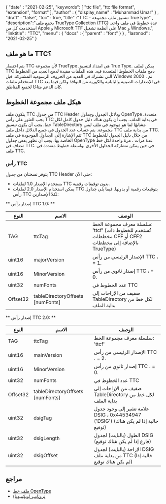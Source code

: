 {
  "date" : "2021-02-25",
  "keywords": [ "ttc file", "ttc file format", "extension", "format" ],
  "author" : {
    "display_name" : "Muhammad Umar"
} ,
  "draft" : "false",
  "toc" : true,
  "title" :"TTC - تنسيق ملف مجموعة TrueType" ,
  "description":"يجمع ملف TrueType Collection (TTC) عدة خطوط في ملف واحد. استخدمت كل من Apple و Microsoft TTF على أنظمة تشغيل Mac و Windows.",
  "linktitle" : "TTC",
  "menu" : {
    "docs" : {
      "parent" : "font"
}
} ,
  "lastmod" : "2021-02-25"
}

## ما هو ملف TTC؟
يتم اختصار TTC لأن مجموعة TrueType هي امتداد لتنسيق True Type. يمكن لملف TTC دمج ملفات الخطوط المتعددة فيه. هذه الملفات مفيدة لدمج العديد من الخطوط التي تشترك في العديد من الحروف الرسومية المشتركة. قبل Windows 2000 ، تم استخدام ملفات TTC في الإصدارات الصينية واليابانية والكورية من النوافذ ولكن فيما بعد كان الدعم متاحًا لجميع المناطق.


## هيكل ملف مجموعة الخطوط
يتكون ملف TTC من جدول TTC Header ودلائل الجدول وجداول OpenType متعددة. يجب العثور على رأس TTC في بداية الملف. يجب أن يكون هناك دليل جدول كامل لكل خط. يجب أن يكون تنسيق TableDirectory مشابهًا لما هو موجود في ملف ليس مجموعة. يتم حساب عدد الجدول في جميع الدلائل داخل ملف TTC من بداية ملف TTC.
تتم الإشارة إلى الجداول الموجودة في ملف TTC من خلال دليل الجدول للخطوط الخاصة بها. يجب أن تظهر بعض جداول OpenType عدة مرات ، مرة واحدة لكل خط مضاف في TTC. في حين يمكن مشاركة الجداول الأخرى بواسطة خطوط متعددة في ملف TTC.

### رأس TTC
يتوفر نسختان من جدول TTC Header حتى الآن:
- يستخدم الإصدار 1.0 لملفات TTC بدون توقيعات رقمية.
- يمكن استخدام الإصدار 2.0 لملفات TTC بتوقيعات رقمية أو بدونها.
فيما يلي جداول رأس TTC لكلا الإصدارين:

** إصدار رأس TTC 1.0: **

| النوع | الاسم | الوصف |
---|---|---|
| TAG | ttcTag | سلسلة معرف مجموعة الخط: 'ttcf' (تُستخدم للخطوط ذات مخططات CFF أو CFF2 بالإضافة إلى مخططات TrueType) |
| uint16 | majorVersion | الإصدار الرئيسي من رأس TTC ، = 1. |
| uint16 | MinorVersion | إصدار ثانوي من رأس TTC ، = 0. |
| uint32 | numFonts | عدد الخطوط في TTC |
| Offset32 | tableDirectoryOffsets [numFonts] | صفيف من الإزاحات إلى TableDirectory لكل خط من بداية الملف |

** إصدار رأس TTC 2.0: **

| النوع | الاسم | الوصف |
---|---|---|
| TAG | ttcTag | سلسلة معرف مجموعة الخط: 'ttcf' |
| uint16 | mainVersion | الإصدار الرئيسي من رأس TTC ، = 2. |
| uint16 | MinorVersion | إصدار ثانوي من رأس TTC ، = 0. |
| uint32 | numFonts | عدد الخطوط في TTC |
| Offset32 | tableDirectoryOffsets [numFonts] | صفيف من الإزاحات إلى TableDirectory لكل خط من بداية الملف |
| uint32 | dsigTag | علامة تشير إلى وجود جدول DSIG ، 0x44534947 ('DSIG') (خالية إذا لم يكن هناك توقيع) |
| uint32 | dsigLength | الطول (بالبايت) لجدول DSIG (فارغ إذا لم يكن هناك توقيع) |
| uint32 | dsigOffset | الإزاحة (بالبايت) لجدول DSIG من بداية ملف TTC (خالية إذا لم يكن هناك توقيع) |

## مراجع
* [ملف خط OpenType](https://learn.microsoft.com/en-us/typography/opentype/spec/otff)
* [تروتايب (ويكيبيديا)](https://en.wikipedia.org/wiki/TrueType)

